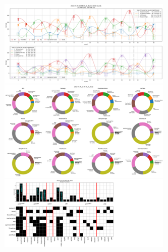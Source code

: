 ![alt text](pictures/2022-07-29_22:08:45_de_dust2_rounds.png)
![alt text](pictures/2022-07-29_22:08:45_de_dust2_totals.png)
![alt text](pictures/2022-07-29_22:08:45_de_dust2_weapons.png)
